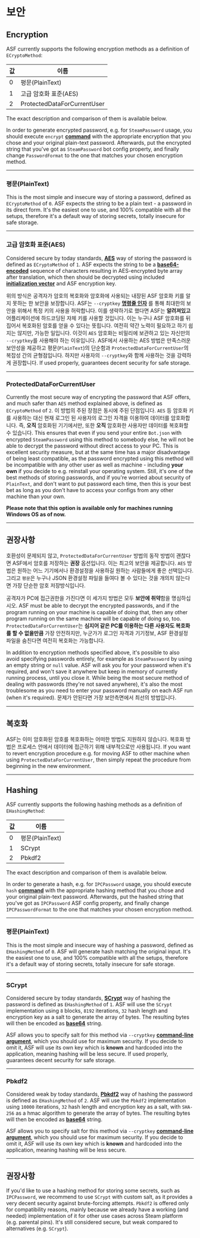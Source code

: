 # 보안

## Encryption

ASF currently supports the following encryption methods as a definition of `ECryptoMethod`:

| 값 | 이름                          |
| - | --------------------------- |
| 0 | 평문(PlainText)               |
| 1 | 고급 암호화 표준(AES)              |
| 2 | ProtectedDataForCurrentUser |

The exact description and comparison of them is available below.

In order to generate encrypted password, e.g. for `SteamPassword` usage, you should execute `encrypt` **[command](https://github.com/JustArchiNET/ArchiSteamFarm/wiki/Commands)** with the appropriate encryption that you chose and your original plain-text password. Afterwards, put the encrypted string that you've got as `SteamPassword` bot config property, and finally change `PasswordFormat` to the one that matches your chosen encryption method.

* * *

### 평문(PlainText)

This is the most simple and insecure way of storing a password, defined as `ECryptoMethod` of `0`. ASF expects the string to be a plain text - a password in its direct form. It's the easiest one to use, and 100% compatible with all the setups, therefore it's a default way of storing secrets, totally insecure for safe storage.

* * *

### 고급 암호화 표준(AES)

Considered secure by today standards, **[AES](https://en.wikipedia.org/wiki/Advanced_Encryption_Standard)** way of storing the password is defined as `ECryptoMethod` of `1`. ASF expects the string to be a **[base64-encoded](https://en.wikipedia.org/wiki/Base64)** sequence of characters resulting in AES-encrypted byte array after translation, which then should be decrypted using included **[initialization vector](https://en.wikipedia.org/wiki/Initialization_vector)** and ASF encryption key.

위의 방식은 공격자가 암호의 복호화와 암호화에 사용되는 내장된 ASF 암호화 키를 알지 못하는 한 보안을 보장합니다. ASF는 `--cryptkey` **[명령줄 인자](https://github.com/JustArchiNET/ArchiSteamFarm/wiki/Command-Line-Arguments-ko-KR)** 를 통해 최대한의 보안을 위해서 특정 키의 사용을 허락합니다. 이를 생략하기로 했다면 ASF는 **알려져있고** 어플리케이션에 하드코딩된 자체 키를 사용할 것입니다. 이는 누구나 ASF 암호화를 뒤집어서 복호화된 암호를 얻을 수 있다는 뜻힙니다. 여전히 약간 노력이 필요하고 하기 쉽지는 않지만, 가능한 일입니다. 이것이 `AES` 암호화는 비밀리에 보관하고 있는 자신만의 `--cryptkey`를 사용해야 하는 이유입니다. ASF에서 사용하는 AES 방법은 만족스러운 보안성을 제공하고 평문(`PlainText`)의 단순함과 `ProtectedDataForCurrentUser`의 복잡성 간의 균형점입니다. 하지만 사용자의 `--cryptkey`와 함께 사용하는 것을 강력하게 권장합니다. If used properly, guarantees decent security for safe storage.

* * *

### ProtectedDataForCurrentUser

Currently the most secure way of encrypting the password that ASF offers, and much safer than `AES` method explained above, is defined as `ECryptoMethod` of `2`. 이 방법의 주된 장점은 동시에 주된 단점입니다. `AES` 등 암호화 키를 사용하는 대신 현재 로그인 된 사용자의 로그인 자격을 이용하여 데이터를 암호화합니다. 즉, **오직** 암호화된 기기에서만, 또한 **오직** 암호화한 사용자만 데이터를 복호화할 수 있습니다. This ensures that even if you send your entire `Bot.json` with encrypted `SteamPassword` using this method to somebody else, he will not be able to decrypt the password without direct access to your PC. This is excellent security measure, but at the same time has a major disadvantage of being least compatible, as the password encrypted using this method will be incompatible with any other user as well as machine - including **your own** if you decide to e.g. reinstall your operating system. Still, it's one of the best methods of storing passwords, and if you're worried about security of `PlainText`, and don't want to put password each time, then this is your best bet as long as you don't have to access your configs from any other machine than your own.

**Please note that this option is available only for machines running Windows OS as of now.**

* * *

## 권장사항

호환성이 문제되지 않고, `ProtectedDataForCurrentUser` 방법의 동작 방법이 괜찮다면 ASF에서 암호를 저장하는 **권장** 옵션입니다. 이는 최고의 보안을 제공합니다. `AES` 방법은 원하는 어느 기기에서나 환경설정을 사용하길 원하는 사람들에게 좋은 선택입니다. 그리고 `평문`은 누구나 JSON 환경설정 파일을 들여다 볼 수 있다는 것을 개의치 않는다면 가장 단순한 암호 저장방식입니다.

공격자가 PC에 접근권한을 가진다면 이 세가지 방법은 모두 **보안에 취약**함을 명심하십시오. ASF must be able to decrypt the encrypted passwords, and if the program running on your machine is capable of doing that, then any other program running on the same machine will be capable of doing so, too. `ProtectedDataForCurrentUser`는 **심지어 같은 PC를 이용하는 다른 사용자도 복호화를 할 수 없을만큼** 가장 안전하지만, 누군가가 로그인 자격과 기기정보, ASF 환경설정 파일을 숨친다면 여전히 복호화는 가능합니다.

In addition to encryption methods specified above, it's possible to also avoid specifying passwords entirely, for example as `SteamPassword` by using an empty string or `null` value. ASF will ask you for your password when it's required, and won't save it anywhere but keep in memory of currently running process, until you close it. While being the most secure method of dealing with passwords (they're not saved anywhere), it's also the most troublesome as you need to enter your password manually on each ASF run (when it's required). 문제가 안된다면 가장 보안측면에서 최선의 방법입니다.

* * *

## 복호화

ASF는 이미 암호화된 암호를 복호화하는 어떠한 방법도 지원하지 않습니다. 복호화 방법은 프로세스 안에서 데이터에 접근하기 위해 내부적으로만 사용됩니다. If you want to revert encryption procedure e.g. for moving ASF to other machine when using `ProtectedDataForCurrentUser`, then simply repeat the procedure from beginning in the new environment.

* * *

## Hashing

ASF currently supports the following hashing methods as a definition of `EHashingMethod`:

| 값 | 이름            |
| - | ------------- |
| 0 | 평문(PlainText) |
| 1 | SCrypt        |
| 2 | Pbkdf2        |

The exact description and comparison of them is available below.

In order to generate a hash, e.g. for `IPCPassword` usage, you should execute `hash` **[command](https://github.com/JustArchiNET/ArchiSteamFarm/wiki/Commands)** with the appropriate hashing method that you chose and your original plain-text password. Afterwards, put the hashed string that you've got as `IPCPassword` ASF config property, and finally change `IPCPasswordFormat` to the one that matches your chosen encryption method.

* * *

### 평문(PlainText)

This is the most simple and insecure way of hashing a password, defined as `EHashingMethod` of `0`. ASF will generate hash matching the original input. It's the easiest one to use, and 100% compatible with all the setups, therefore it's a default way of storing secrets, totally insecure for safe storage.

* * *

### SCrypt

Considered secure by today standards, **[SCrypt](https://en.wikipedia.org/wiki/Scrypt)** way of hashing the password is defined as `EHashingMethod` of `1`. ASF will use the `SCrypt` implementation using `8` blocks, `8192` iterations, `32` hash length and encryption key as a salt to generate the array of bytes. The resulting bytes will then be encoded as **[base64](https://en.wikipedia.org/wiki/Base64)** string.

ASF allows you to specify salt for this method via `--cryptkey` **[command-line argument](https://github.com/JustArchiNET/ArchiSteamFarm/wiki/Command-Line-Arguments)**, which you should use for maximum security. If you decide to omit it, ASF will use its own key which is **known** and hardcoded into the application, meaning hashing will be less secure. If used properly, guarantees decent security for safe storage.

* * *

### Pbkdf2

Considered weak by today standards, **[Pbkdf2](https://en.wikipedia.org/wiki/PBKDF2)** way of hashing the password is defined as `EHashingMethod` of `2`. ASF will use the `Pbkdf2` implementation using `10000` iterations, `32` hash length and encryption key as a salt, with `SHA-256` as a hmac algorithm to generate the array of bytes. The resulting bytes will then be encoded as **[base64](https://en.wikipedia.org/wiki/Base64)** string.

ASF allows you to specify salt for this method via `--cryptkey` **[command-line argument](https://github.com/JustArchiNET/ArchiSteamFarm/wiki/Command-Line-Arguments)**, which you should use for maximum security. If you decide to omit it, ASF will use its own key which is **known** and hardcoded into the application, meaning hashing will be less secure.

* * *

## 권장사항

If you'd like to use a hashing method for storing some secrets, such as `IPCPassword`, we recommend to use `SCrypt` with custom salt, as it provides a very decent security against brute-forcing attempts. `Pbkdf2` is offered only for compatibility reasons, mainly because we already have a working (and needed) implementation of it for other use cases across Steam platform (e.g. parental pins). It's still considered secure, but weak compared to alternatives (e.g. `SCrypt`).